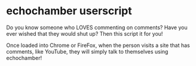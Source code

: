 # echochamber userscript

Do you know someone who LOVES commenting on comments? Have you ever wished that they would shut up? Then this script it for you!

Once loaded into Chrome or FireFox, when the person visits a site that has comments, like YouTube, they will simply talk to themselves using echochamber!
